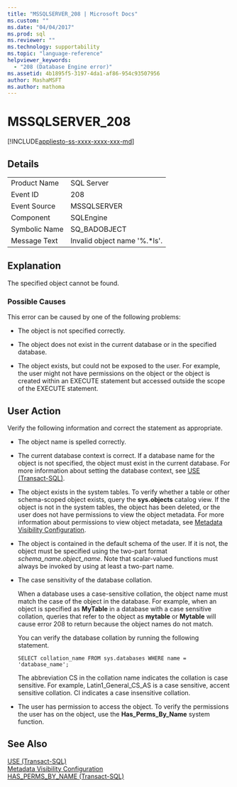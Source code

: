 ```yaml
---
title: "MSSQLSERVER_208 | Microsoft Docs"
ms.custom: ""
ms.date: "04/04/2017"
ms.prod: sql
ms.reviewer: ""
ms.technology: supportability
ms.topic: "language-reference"
helpviewer_keywords: 
  - "208 (Database Engine error)"
ms.assetid: 4b1895f5-3197-4da1-af86-954c93507956
author: MashaMSFT
ms.author: mathoma
---
```

# MSSQLSERVER_208
[!INCLUDE[appliesto-ss-xxxx-xxxx-xxx-md](../../includes/appliesto-ss-xxxx-xxxx-xxx-md.md)]
  
## Details  
  
|||  
|-|-|  
|Product Name|SQL Server|  
|Event ID|208|  
|Event Source|MSSQLSERVER|  
|Component|SQLEngine|  
|Symbolic Name|SQ_BADOBJECT|  
|Message Text|Invalid object name '%.*ls'.|  
  
## Explanation  
The specified object cannot be found.  
  
### Possible Causes  
This error can be caused by one of the following problems:  
  
-   The object is not specified correctly.  
  
-   The object does not exist in the current database or in the specified database.  
  
-   The object exists, but could not be exposed to the user. For example, the user might not have permissions on the object or the object is created within an EXECUTE statement but accessed outside the scope of the EXECUTE statement.  
  
## User Action  
Verify the following information and correct the statement as appropriate.  
  
-   The object name is spelled correctly.  
  
-   The current database context is correct. If a database name for the object is not specified, the object must exist in the current database. For more information about setting the database context, see [USE &#40;Transact-SQL&#41;](~/t-sql/language-elements/use-transact-sql.md).  
  
-   The object exists in the system tables. To verify whether a table or other schema-scoped object exists, query the **sys.objects** catalog view. If the object is not in the system tables, the object has been deleted, or the user does not have permissions to view the object metadata. For more information about permissions to view object metadata, see [Metadata Visibility Configuration](~/relational-databases/security/metadata-visibility-configuration.md).  
  
-   The object is contained in the default schema of the user. If it is not, the object must be specified using the two-part format *schema_name.object_name*. Note that scalar-valued functions must always be invoked by using at least a two-part name.  
  
-   The case sensitivity of the database collation.  
  
    When a database uses a case-sensitive collation, the object name must match the case of the object in the database. For example, when an object is specified as **MyTable** in a database with a case sensitive collation, queries that refer to the object as **mytable** or **Mytable** will cause error 208 to return because the object names do not match.  
  
    You can verify the database collation by running the following statement.  
  
    ```  
    SELECT collation_name FROM sys.databases WHERE name = 'database_name';  
    ```  
  
    The abbreviation CS in the collation name indicates the collation is case sensitive. For example, Latin1_General_CS_AS is a case sensitive, accent sensitive collation. CI indicates a case insensitive collation.  
  
-   The user has permission to access the object. To verify the permissions the user has on the object, use the **Has_Perms_By_Name** system function.  
  
## See Also  
[USE &#40;Transact-SQL&#41;](~/t-sql/language-elements/use-transact-sql.md)  
[Metadata Visibility Configuration](~/relational-databases/security/metadata-visibility-configuration.md)  
[HAS_PERMS_BY_NAME &#40;Transact-SQL&#41;](~/t-sql/functions/has-perms-by-name-transact-sql.md)  
  
